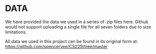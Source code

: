 # DATA

We have provided the data we used in a series of .zip files here. Github would not support uploading a single file for all seven folders due to size limitations.

All data we used in this project can be found in its original form at: https://github.com/spenceryee/CS229/tree/master
